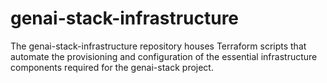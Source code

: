 # genai-stack-infrastructure
The genai-stack-infrastructure repository houses Terraform scripts that automate the provisioning and configuration of the essential infrastructure components required for the genai-stack project.
